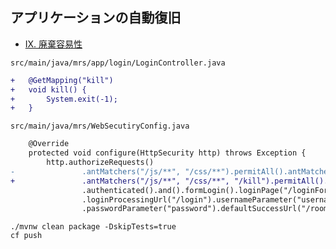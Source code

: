 ## アプリケーションの自動復旧

* [IX. 廃棄容易性](https://12factor.net/ja/disposability)


`src/main/java/mrs/app/login/LoginController.java`

``` diff
+	@GetMapping("kill")
+	void kill() {
+		System.exit(-1);
+	}
```

`src/main/java/mrs/WebSecutiryConfig.java`

``` diff
 	@Override
  	protected void configure(HttpSecurity http) throws Exception {
  		http.authorizeRequests()		  		
-				.antMatchers("/js/**", "/css/**").permitAll().antMatchers("/**")		 
+				.antMatchers("/js/**", "/css/**", "/kill").permitAll().antMatchers("/**")
  				.authenticated().and().formLogin().loginPage("/loginForm")
  				.loginProcessingUrl("/login").usernameParameter("username")
  				.passwordParameter("password").defaultSuccessUrl("/rooms", true)
```



```
./mvnw clean package -DskipTests=true
cf push
```

